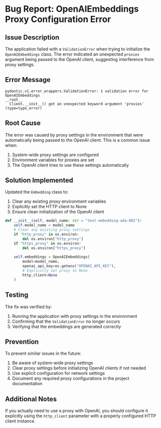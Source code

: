 # Bug Report: OpenAIEmbeddings Proxy Configuration Error

## Issue Description
The application failed with a `ValidationError` when trying to initialize the `OpenAIEmbeddings` class. The error indicated an unexpected `proxies` argument being passed to the OpenAI client, suggesting interference from proxy settings.

## Error Message
```
pydantic.v1.error_wrappers.ValidationError: 1 validation error for OpenAIEmbeddings 
__root__
  Client.__init__() got an unexpected keyword argument 'proxies' (type=type_error)
```

## Root Cause
The error was caused by proxy settings in the environment that were automatically being passed to the OpenAI client. This is a common issue when:
1. System-wide proxy settings are configured
2. Environment variables for proxies are set
3. The OpenAI client tries to use these settings automatically

## Solution Implemented
Updated the `Embedding` class to:
1. Clear any existing proxy environment variables
2. Explicitly set the HTTP client to None
3. Ensure clean initialization of the OpenAI client

```python
def __init__(self, model_name: str = "text-embedding-ada-002"):
    self.model_name = model_name
    # Clear any existing proxy settings
    if "http_proxy" in os.environ:
        del os.environ["http_proxy"]
    if "https_proxy" in os.environ:
        del os.environ["https_proxy"]
        
    self.embeddings = OpenAIEmbeddings(
        model=model_name,
        openai_api_key=os.getenv("OPENAI_API_KEY"),
        # Explicitly set proxy to None
        http_client=None
    )
```

## Testing
The fix was verified by:
1. Running the application with proxy settings in the environment
2. Confirming that the `ValidationError` no longer occurs
3. Verifying that the embeddings are generated correctly

## Prevention
To prevent similar issues in the future:
1. Be aware of system-wide proxy settings
2. Clear proxy settings before initializing OpenAI clients if not needed
3. Use explicit configuration for network settings
4. Document any required proxy configurations in the project documentation

## Additional Notes
If you actually need to use a proxy with OpenAI, you should configure it explicitly using the `http_client` parameter with a properly configured HTTP client instance. 